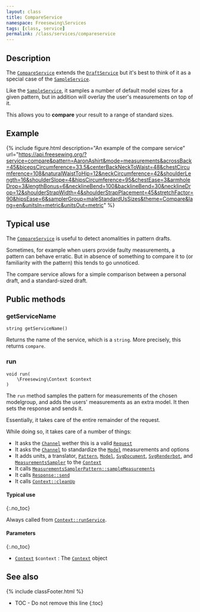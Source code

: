 ```yaml
---
layout: class
title: CompareService
namespace: Freesewing\Services
tags: [class, service]
permalink: /class/services/compareservice
---
```

## Description 

The [`CompareService`](compareservice) extends the [`DraftService`](draftservice)
but it's best to think of it as a special case of the [`SampleService`](sampleservice).

Like the [`SampleService`](sampleservice), it samples a number of default model sizes for a
given pattern, but in addition will overlay the user's measurements on top of it.

This allows you to **compare** your result to a range of standard sizes.

## Example

{% include figure.html 
    description="An example of the compare service"
    url="https://api.freesewing.org/?service=compare&pattern=AaronAshirt&mode=measurements&acrossBack=45&bicepsCircumference=33.5&centerBackNeckToWaist=48&chestCircumference=108&naturalWaistToHip=12&neckCircumference=42&shoulderLength=16&shoulderSlope=4&hipsCircumference=95&chestEase=3&armholeDrop=3&lengthBonus=6&necklineBend=100&backlineBend=30&necklineDrop=12&shoulderStrapWidth=4&shoulderStrapPlacement=45&stretchFactor=90&hipsEase=6&samplerGroup=maleStandardUsSizes&theme=Compare&lang=en&unitsIn=metric&unitsOut=metric"
%}


## Typical use

The [`CompareService`](compareservice) is useful to detect anomalities in pattern drafts.

Sometimes, for example when users provide faulty measurements, a pattern can behave erratic.
But in absence of something to compare it to (or familiarity with the pattern) this tends to go unnoticed.

The compare service allows for a simple comparison between a personal draft, and a standard-sized draft.

## Public methods

### getServiceName

```php?start_inline=1
string getServiceName() 
```
Returns the name of the service, which is a `string`. More precisely, this returns `compare`.

### run

```php?start_inline=1
void run(
    \Freesewing\Context $context
) 
```
The `run` method samples the pattern for measurements of the chosen modelgroup,
and adds the users' measurements as an extra model.  It then sets the response and sends it.

Essentially, it takes care of the entire remainder of the request.

While doing so, it takes care of a number of things:

- It asks the [`Channel`](../channels/channel) wether this is a valid [`Request`](../request)
- It asks the [`Channel`](../channels/channel) to standardize the [`Model`](../model) measurements and options
- It adds units, a translator, [`Pattern`](../patterns/pattern), [`Model`](../model), 
[`SvgDocument`](../svgdocument), [`SvgRenderbot`](../svgrenderbot), and [`MeasurementsSampler`](../measurementssampler) to the [`Context`](../context)
- It calls [`MeasurementsSamplerPattern::sampleMeasurements`](../measurementssampler#samplemeasurements)
- It calls [`Response::send`](../response#send)
- It calls [`Context::cleanUp`](../context#cleanup)

#### Typical use
{:.no_toc}

Always called from [`Context::runService`](../context#runservice).

#### Parameters
{:.no_toc}

- [`Context`](../context) `$context` : The [`Context`](../context) object


## See also
{% include classFooter.html %}
* TOC - Do not remove this line
{:toc}
